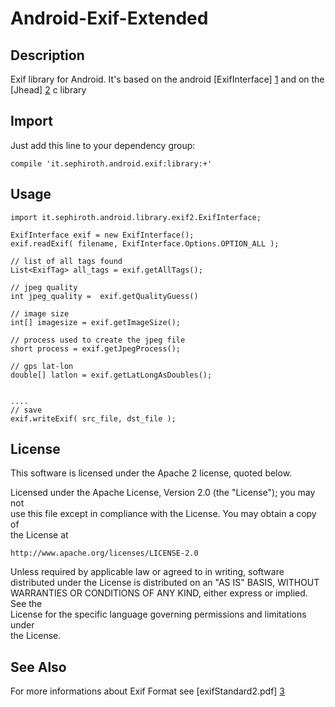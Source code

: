 Android-Exif-Extended
=====================

## Description
Exif library for Android.
It's based on the android [ExifInterface] [1]
and on the [Jhead] [2] c library


## Import

Just add this line to your dependency group:

	compile 'it.sephiroth.android.exif:library:+'

## Usage

    import it.sephiroth.android.library.exif2.ExifInterface;

    ExifInterface exif = new ExifInterface();
    exif.readExif( filename, ExifInterface.Options.OPTION_ALL );

    // list of all tags found
    List<ExifTag> all_tags = exif.getAllTags();

    // jpeg quality
    int jpeg_quality =  exif.getQualityGuess()

    // image size
    int[] imagesize = exif.getImageSize();

    // process used to create the jpeg file
    short process = exif.getJpegProcess();

    // gps lat-lon
    double[] latlon = exif.getLatLongAsDoubles();


    ....
    // save
    exif.writeExif( src_file, dst_file );

## License

This software is licensed under the Apache 2 license, quoted below.

Licensed under the Apache License, Version 2.0 (the "License"); you may not<br>
use this file except in compliance with the License. You may obtain a copy of<br>
the License at

    http://www.apache.org/licenses/LICENSE-2.0

Unless required by applicable law or agreed to in writing, software<br>
distributed under the License is distributed on an "AS IS" BASIS, WITHOUT<br>
WARRANTIES OR CONDITIONS OF ANY KIND, either express or implied. See the<br>
License for the specific language governing permissions and limitations under<br>
the License.

## See Also
For more informations about Exif Format see [exifStandard2.pdf] [3]



[1]: http://grepcode.com/file/repository.grepcode.com/java/ext/com.google.android/android/4.4.2_r1/com/android/gallery3d/exif/ExifInterface.java#ExifInterface
[2]: http://www.sentex.net/~mwandel/jhead/
[3]: http://www.kodak.com/global/plugins/acrobat/en/service/digCam/exifStandard2.pdf